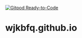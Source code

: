 [![Gitpod Ready-to-Code](https://img.shields.io/badge/Gitpod-Ready--to--Code-blue?logo=gitpod)](https://gitpod.io/#https://github.com/wjkbfq/wjkbfq.github.io) 

# wjkbfq.github.io
